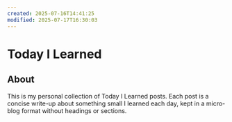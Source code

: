 ```yaml
---
created: 2025-07-16T14:41:25
modified: 2025-07-17T16:30:03
---
```


# Today I Learned

## About

This is my personal collection of Today I Learned posts. Each post is a concise write-up about something small I learned each day, kept in a micro-blog format without headings or sections.

<!-- index starts -->
<!-- index ends -->
